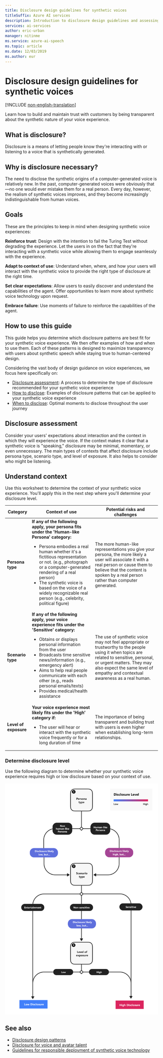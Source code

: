```yaml
---
title: Disclosure design guidelines for synthetic voices
titleSuffix: Azure AI services
description: Introduction to disclosure design guidelines and assessing disclosure level.
services: ai-services
author: eric-urban
manager: nitinme
ms.service: azure-ai-speech
ms.topic: article
ms.date: 12/03/2019
ms.author: eur
---
```


# Disclosure design guidelines for synthetic voices

[!INCLUDE [non-english-translation](/azure/ai-foundry/responsible-ai/includes/non-english-translation.md)]

Learn how to build and maintain trust with customers by being transparent about the synthetic nature of your voice experience.

## What is disclosure?

Disclosure is a means of letting people know they're interacting with or listening to a voice that is synthetically generated.

## Why is disclosure necessary?

The need to disclose the synthetic origins of a computer-generated voice is relatively new. In the past, computer-generated voices were obviously that—no one would ever mistake them for a real person. Every day, however, the realism of synthetic voices improves, and they become increasingly indistinguishable from human voices.

## Goals

These are the principles to keep in mind when designing synthetic voice experiences: 

**Reinforce trust**: Design with the intention to fail the Turing Test without degrading the experience. Let the users in on the fact that they're interacting with a synthetic voice while allowing them to engage seamlessly with the experience. 

**Adapt to context of use**: Understand when, where, and how your users will interact with the synthetic voice to provide the right type of disclosure at the right time. 

**Set clear expectations**: Allow users to easily discover and understand the capabilities of the agent. Offer opportunities to learn more about synthetic voice technology upon request. 

**Embrace failure**: Use moments of failure to reinforce the capabilities of the agent. 

## How to use this guide

This guide helps you determine which disclosure patterns are best fit for your synthetic voice experience. We then offer examples of how and when to use them. Each of these patterns is designed to maximize transparency with users about synthetic speech while staying true to human-centered design.

Considering the vast body of design guidance on voice experiences, we focus here specifically on:
- [Disclosure assessment](#disclosure-assessment): A process to determine the type of disclosure recommended for your synthetic voice experience
- [How to disclose](/azure/ai-foundry/responsible-ai/speech-service/custom-neural-voice/concepts-disclosure-patterns?context=/azure/ai-services/speech-service/context/context): Examples of disclosure patterns that can be applied to your synthetic voice experience
- [When to disclose](/azure/ai-foundry/responsible-ai/speech-service/custom-neural-voice/concepts-disclosure-patterns#when-to-disclose?context=/azure/ai-services/speech-service/context/context): Optimal moments to disclose throughout the user journey

## Disclosure assessment

Consider your users' expectations about interaction and the context in which they will experience the voice. If the context makes it clear that a synthetic voice is "speaking," disclosure may be minimal, momentary, or even unnecessary. The main types of contexts that affect disclosure include persona type, scenario type, and level of exposure. It also helps to consider who might be listening.

## Understand context

Use this worksheet to determine the context of your synthetic voice experience. You'll apply this in the next step where you'll determine your disclosure level.

|    Category   | Context of use  | Potential risks and challenges |
|----|----------|--------------|
| **Persona type**   | **If any of the following apply, your persona fits under the 'Human-like Persona' category:**<ul><li> Persona embodies a real human whether it's a fictitious representation or not. (e.g., photograph or a computer-generated rendering of a real person) </li><li> The synthetic voice is based on the voice of a widely recognizable real person (e.g., celebrity, political figure)</li></ul> | The more human-like representations you give your persona, the more likely a user will associate it with a real person or cause them to believe that the content is spoken by a real person rather than computer generated.  |
| **Scenario type** | **If any of the following apply,  your voice experience fits under the 'Sensitive' category:**<ul><li> Obtains or displays personal information from the user</li> <li> Broadcasts time sensitive news/information (e.g., emergency alert)</li><li> Aims to help real people communicate with each other (e.g., reads personal emails/texts)</li> <li> Provides medical/health assistance </li></ul>       | The use of synthetic voice may not feel appropriate or trustworthy to the people using it when topics are related to sensitive, personal, or urgent matters. They may also expect the same level of empathy and contextual awareness as a real human.  |
| **Level of exposure** |**Your voice experience most likely fits under the 'High' category if:** <ul><li>The user will hear or interact with the synthetic voice frequently or for a long duration of time </li></ul>    | The importance of being transparent and building trust with users is even higher when establishing long-term relationships.     |

### Determine disclosure level

Use the following diagram to determine whether your synthetic voice experience requires high or low disclosure based on your context of use.

![A diagram of the disclosure assessment.](media\flowchart.png)

## See also

* [Disclosure design patterns](/azure/ai-foundry/responsible-ai/speech-service/custom-neural-voice/concepts-disclosure-patterns?context=/azure/ai-services/speech-service/context/context)
* [Disclosure for voice and avatar talent](/azure/ai-foundry/responsible-ai/speech-service/disclosure-voice-talent?context=%2fazure%2fcognitive-services%2fspeech-service%2fcontext%2fcontext)
* [Guidelines for responsible deployment of synthetic voice technology](/azure/ai-foundry/responsible-ai/speech-service/custom-neural-voice/concepts-guidelines-responsible-deployment-synthetic?context=/azure/ai-services/speech-service/context/context)
